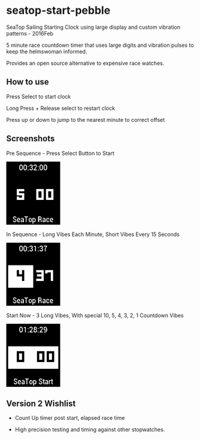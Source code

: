 # seatop-start-pebble
SeaTop Sailing Starting Clock using large display and custom vibration patterns - 2016Feb

5 minute race countdown timer that uses large digits and vibration pulses to keep the helmswoman informed.

Provides an open source alternative to expensive race watches.

## How to use

Press Select to start clock

Long Press + Release select to restart clock

Press up or down to jump to the nearest minute to correct offset

## Screenshots

Pre Sequence - Press Select Button to Start

![Pre Sequence](/screenshots/pebble_screenshot_2016-02-12_00-32-02.png?raw=true "In Sequence")

In Sequence - Long Vibes Each Minute, Short Vibes Every 15 Seconds

![In Sequence](/screenshots/pebble_screenshot_2016-02-12_00-31-39.png?raw=true "Pre Sequence")

Start Now - 3 Long Vibes, With special 10, 5, 4, 3, 2, 1 Countdown Vibes

![Start Now](/screenshots/pebble_screenshot_2016-02-12_01-28-29.png?raw=true "Start Now")


## Version 2 Wishlist

* Count Up timer post start, elapsed race time

* High precision testing and timing against other stopwatches.


